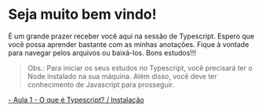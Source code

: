 # Seja muito bem vindo!
É um grande prazer receber você aqui na sessão de Typescript. Espero que você possa aprender bastante com as minhas anotações. Fique à vontade para navegar pelos arquivos ou baixá-los. Bons estudos!!!

> Obs.: Para iniciar os seus estudos no Typescript, você precisará ter o Node instalado na sua máquina. Além disso, você deve ter conhecimento de Javascript para prosseguir.

[- Aula 1 - O que é Typescript? / Instalação](https://github.com/wallinsonrocha/Estudos/blob/master/Typescript/Aula%201%20-%20O%20que%20%C3%A9%20Typescript%20e%20instala%C3%A7%C3%A3o.md)
